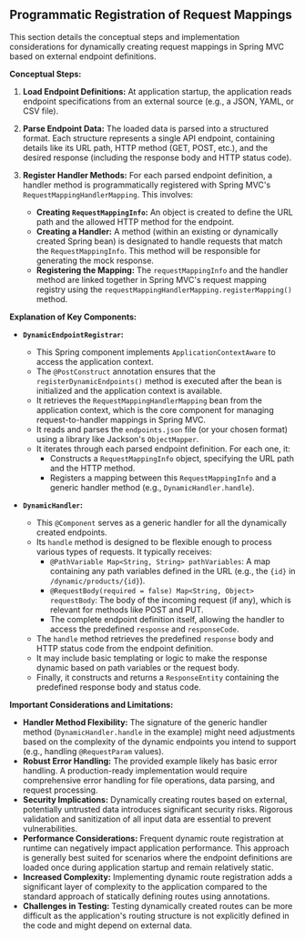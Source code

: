## Programmatic Registration of Request Mappings

This section details the conceptual steps and implementation considerations for dynamically creating request mappings in Spring MVC based on external endpoint definitions.

**Conceptual Steps:**

1.  **Load Endpoint Definitions:** At application startup, the application reads endpoint specifications from an external source (e.g., a JSON, YAML, or CSV file).

2.  **Parse Endpoint Data:** The loaded data is parsed into a structured format. Each structure represents a single API endpoint, containing details like its URL path, HTTP method (GET, POST, etc.), and the desired response (including the response body and HTTP status code).

3.  **Register Handler Methods:** For each parsed endpoint definition, a handler method is programmatically registered with Spring MVC's `RequestMappingHandlerMapping`. This involves:
    * **Creating `RequestMappingInfo`:** An object is created to define the URL path and the allowed HTTP method for the endpoint.
    * **Creating a Handler:** A method (within an existing or dynamically created Spring bean) is designated to handle requests that match the `RequestMappingInfo`. This method will be responsible for generating the mock response.
    * **Registering the Mapping:** The `requestMappingInfo` and the handler method are linked together in Spring MVC's request mapping registry using the `requestMappingHandlerMapping.registerMapping()` method.

**Explanation of Key Components:**

* **`DynamicEndpointRegistrar`:**
    * This Spring component implements `ApplicationContextAware` to access the application context.
    * The `@PostConstruct` annotation ensures that the `registerDynamicEndpoints()` method is executed after the bean is initialized and the application context is available.
    * It retrieves the `RequestMappingHandlerMapping` bean from the application context, which is the core component for managing request-to-handler mappings in Spring MVC.
    * It reads and parses the `endpoints.json` file (or your chosen format) using a library like Jackson's `ObjectMapper`.
    * It iterates through each parsed endpoint definition. For each one, it:
        * Constructs a `RequestMappingInfo` object, specifying the URL path and the HTTP method.
        * Registers a mapping between this `RequestMappingInfo` and a generic handler method (e.g., `DynamicHandler.handle`).

* **`DynamicHandler`:**
    * This `@Component` serves as a generic handler for all the dynamically created endpoints.
    * Its `handle` method is designed to be flexible enough to process various types of requests. It typically receives:
        * `@PathVariable Map<String, String> pathVariables`: A map containing any path variables defined in the URL (e.g., the `{id}` in `/dynamic/products/{id}`).
        * `@RequestBody(required = false) Map<String, Object> requestBody`: The body of the incoming request (if any), which is relevant for methods like POST and PUT.
        * The complete endpoint definition itself, allowing the handler to access the predefined `response` and `responseCode`.
    * The `handle` method retrieves the predefined `response` body and HTTP status code from the endpoint definition.
    * It may include basic templating or logic to make the response dynamic based on path variables or the request body.
    * Finally, it constructs and returns a `ResponseEntity` containing the predefined response body and status code.

**Important Considerations and Limitations:**

* **Handler Method Flexibility:** The signature of the generic handler method (`DynamicHandler.handle` in the example) might need adjustments based on the complexity of the dynamic endpoints you intend to support (e.g., handling `@RequestParam` values).
* **Robust Error Handling:** The provided example likely has basic error handling. A production-ready implementation would require comprehensive error handling for file operations, data parsing, and request processing.
* **Security Implications:** Dynamically creating routes based on external, potentially untrusted data introduces significant security risks. Rigorous validation and sanitization of all input data are essential to prevent vulnerabilities.
* **Performance Considerations:** Frequent dynamic route registration at runtime can negatively impact application performance. This approach is generally best suited for scenarios where the endpoint definitions are loaded once during application startup and remain relatively static.
* **Increased Complexity:** Implementing dynamic route registration adds a significant layer of complexity to the application compared to the standard approach of statically defining routes using annotations.
* **Challenges in Testing:** Testing dynamically created routes can be more difficult as the application's routing structure is not explicitly defined in the code and might depend on external data.